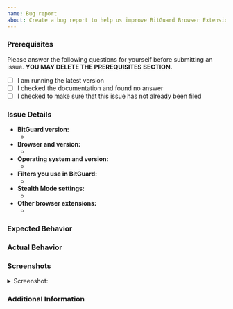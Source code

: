 ```yaml
---
name: Bug report
about: Create a bug report to help us improve BitGuard Browser Extension
---
```


<!--  As an open-source project with a dedicated but small maintainer team, it can sometimes take a long time for issues to be addressed so please be patient and we will get back to you as soon as we can.
-->

### Prerequisites

Please answer the following questions for yourself before submitting an issue. **YOU MAY DELETE THE PREREQUISITES SECTION.**

- [ ] I am running the latest version
- [ ] I checked the documentation and found no answer
- [ ] I checked to make sure that this issue has not already been filed

### Issue Details

<!--- Please include all relevant details about the environment you experienced the bug in -->

- **BitGuard version:**
  - <!-- (e.g. BitGuard v3.2.1) -->
- **Browser and version:**
  - <!-- (e.g. Chrome 75) -->
- **Operating system and version:**
  - <!-- (e.g. Windows 10) -->
- **Filters you use in BitGuard:**
  - <!-- (e.g. Base filter, Social filter, etc) -->
- **Stealth Mode settings:**
  - <!-- (if it's enabled) -->
- **Other browser extensions:**
  - <!-- (list other extensions you have installed) -->

### Expected Behavior

<!-- A clear and concise description of what you expected to happen. -->

### Actual Behavior

<!-- A clear and concise description of what actually happened. -->

### Screenshots

<!-- If applicable, add screenshots to help explain your problem. -->

<details><summary>Screenshot:</summary>

<!--- drag and drop, upload or paste your screenshot to this area-->

</details>

### Additional Information

<!-- Add any other context about the problem here. -->
